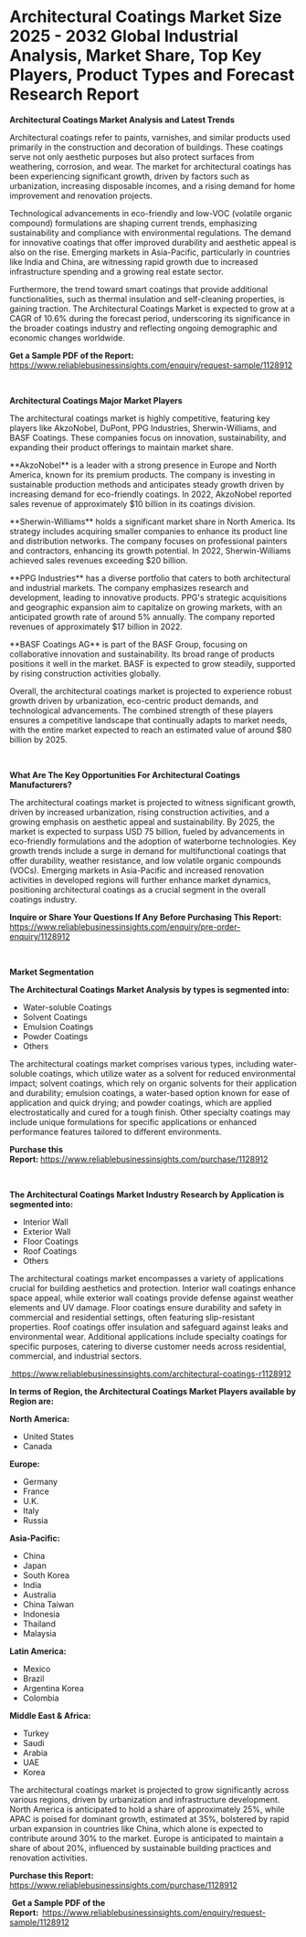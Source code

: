 <p><h1>Architectural Coatings Market Size 2025 - 2032 Global Industrial Analysis, Market Share, Top Key Players, Product Types and Forecast Research Report</h1></p><p><strong>Architectural Coatings Market Analysis and Latest Trends</strong></p>
<p><p>Architectural coatings refer to paints, varnishes, and similar products used primarily in the construction and decoration of buildings. These coatings serve not only aesthetic purposes but also protect surfaces from weathering, corrosion, and wear. The market for architectural coatings has been experiencing significant growth, driven by factors such as urbanization, increasing disposable incomes, and a rising demand for home improvement and renovation projects. </p><p>Technological advancements in eco-friendly and low-VOC (volatile organic compound) formulations are shaping current trends, emphasizing sustainability and compliance with environmental regulations. The demand for innovative coatings that offer improved durability and aesthetic appeal is also on the rise. Emerging markets in Asia-Pacific, particularly in countries like India and China, are witnessing rapid growth due to increased infrastructure spending and a growing real estate sector. </p><p>Furthermore, the trend toward smart coatings that provide additional functionalities, such as thermal insulation and self-cleaning properties, is gaining traction. The Architectural Coatings Market is expected to grow at a CAGR of 10.6% during the forecast period, underscoring its significance in the broader coatings industry and reflecting ongoing demographic and economic changes worldwide.</p></p>
<p><strong>Get a Sample PDF of the Report:&nbsp;</strong> <a href="https://www.reliablebusinessinsights.com/enquiry/request-sample/1128912?utm_campaign=2892&utm_medium=2&utm_source=Github&utm_content=ia&utm_term=16042025&utm_id=architectural-coatings">https://www.reliablebusinessinsights.com/enquiry/request-sample/1128912</a></p>
<p>&nbsp;</p>
<p><strong>Architectural Coatings Major Market Players</strong></p>
<p><p>The architectural coatings market is highly competitive, featuring key players like AkzoNobel, DuPont, PPG Industries, Sherwin-Williams, and BASF Coatings. These companies focus on innovation, sustainability, and expanding their product offerings to maintain market share.</p><p>**AkzoNobel** is a leader with a strong presence in Europe and North America, known for its premium products. The company is investing in sustainable production methods and anticipates steady growth driven by increasing demand for eco-friendly coatings. In 2022, AkzoNobel reported sales revenue of approximately $10 billion in its coatings division.</p><p>**Sherwin-Williams** holds a significant market share in North America. Its strategy includes acquiring smaller companies to enhance its product line and distribution networks. The company focuses on professional painters and contractors, enhancing its growth potential. In 2022, Sherwin-Williams achieved sales revenues exceeding $20 billion.</p><p>**PPG Industries** has a diverse portfolio that caters to both architectural and industrial markets. The company emphasizes research and development, leading to innovative products. PPG's strategic acquisitions and geographic expansion aim to capitalize on growing markets, with an anticipated growth rate of around 5% annually. The company reported revenues of approximately $17 billion in 2022.</p><p>**BASF Coatings AG** is part of the BASF Group, focusing on collaborative innovation and sustainability. Its broad range of products positions it well in the market. BASF is expected to grow steadily, supported by rising construction activities globally.</p><p>Overall, the architectural coatings market is projected to experience robust growth driven by urbanization, eco-centric product demands, and technological advancements. The combined strength of these players ensures a competitive landscape that continually adapts to market needs, with the entire market expected to reach an estimated value of around $80 billion by 2025.</p></p>
<p>&nbsp;</p>
<p><strong>What Are The Key Opportunities For Architectural Coatings Manufacturers?</strong></p>
<p><p>The architectural coatings market is projected to witness significant growth, driven by increased urbanization, rising construction activities, and a growing emphasis on aesthetic appeal and sustainability. By 2025, the market is expected to surpass USD 75 billion, fueled by advancements in eco-friendly formulations and the adoption of waterborne technologies. Key growth trends include a surge in demand for multifunctional coatings that offer durability, weather resistance, and low volatile organic compounds (VOCs). Emerging markets in Asia-Pacific and increased renovation activities in developed regions will further enhance market dynamics, positioning architectural coatings as a crucial segment in the overall coatings industry.</p></p>
<p><strong>Inquire or Share Your Questions If Any Before Purchasing This Report:</strong> <a href="https://www.reliablebusinessinsights.com/enquiry/pre-order-enquiry/1128912?utm_campaign=2892&utm_medium=2&utm_source=Github&utm_content=ia&utm_term=16042025&utm_id=architectural-coatings">https://www.reliablebusinessinsights.com/enquiry/pre-order-enquiry/1128912</a></p>
<p>&nbsp;</p>
<p><strong>Market Segmentation</strong></p>
<p><strong>The Architectural Coatings Market Analysis by types is segmented into:</strong></p>
<p><ul><li>Water-soluble Coatings</li><li>Solvent Coatings</li><li>Emulsion Coatings</li><li>Powder Coatings</li><li>Others</li></ul></p>
<p><p>The architectural coatings market comprises various types, including water-soluble coatings, which utilize water as a solvent for reduced environmental impact; solvent coatings, which rely on organic solvents for their application and durability; emulsion coatings, a water-based option known for ease of application and quick drying; and powder coatings, which are applied electrostatically and cured for a tough finish. Other specialty coatings may include unique formulations for specific applications or enhanced performance features tailored to different environments.</p></p>
<p><strong>Purchase this Report:&nbsp;</strong><a href="https://www.reliablebusinessinsights.com/purchase/1128912?utm_campaign=2892&utm_medium=2&utm_source=Github&utm_content=ia&utm_term=16042025&utm_id=architectural-coatings">https://www.reliablebusinessinsights.com/purchase/1128912</a></p>
<p>&nbsp;</p>
<p><strong>The Architectural Coatings Market Industry Research by Application is segmented into:</strong></p>
<p><ul><li>Interior Wall</li><li>Exterior Wall</li><li>Floor Coatings</li><li>Roof Coatings</li><li>Others</li></ul></p>
<p><p>The architectural coatings market encompasses a variety of applications crucial for building aesthetics and protection. Interior wall coatings enhance space appeal, while exterior wall coatings provide defense against weather elements and UV damage. Floor coatings ensure durability and safety in commercial and residential settings, often featuring slip-resistant properties. Roof coatings offer insulation and safeguard against leaks and environmental wear. Additional applications include specialty coatings for specific purposes, catering to diverse customer needs across residential, commercial, and industrial sectors.</p></p>
<p><a href="https://www.reliablebusinessinsights.com/architectural-coatings-r1128912?utm_campaign=2892&utm_medium=2&utm_source=Github&utm_content=ia&utm_term=16042025&utm_id=architectural-coatings">&nbsp;https://www.reliablebusinessinsights.com/architectural-coatings-r1128912</a></p>
<p><strong>In terms of Region, the Architectural Coatings Market Players available by Region are:</strong></p>
<p>
    <p> <strong> North America: </strong>
        <ul>
            <li>United States</li>
            <li>Canada</li>
        </ul>
        </p> 
    <p> <strong> Europe: </strong>
        <ul>
            <li>Germany</li>
            <li>France</li>
            <li>U.K.</li>
            <li>Italy</li>
            <li>Russia</li>
        </ul>
        </p> 
    <p> <strong> Asia-Pacific: </strong>
        <ul>
            <li>China</li>
            <li>Japan</li>
            <li>South Korea</li>
            <li>India</li>
            <li>Australia</li>
            <li>China Taiwan</li>
            <li>Indonesia</li>
            <li>Thailand</li>
            <li>Malaysia</li>
        </ul>
        </p> 
    <p> <strong> Latin America: </strong>
        <ul>
            <li>Mexico</li>
            <li>Brazil</li>
            <li>Argentina Korea</li>
            <li>Colombia</li>
        </ul>
        </p> 
    <p> <strong> Middle East & Africa: </strong>
        <ul>
            <li>Turkey</li>
            <li>Saudi</li>
            <li>Arabia</li>
            <li>UAE</li>
            <li>Korea</li>
        </ul>
    </p>
    </p>
<p><p>The architectural coatings market is projected to grow significantly across various regions, driven by urbanization and infrastructure development. North America is anticipated to hold a share of approximately 25%, while APAC is poised for dominant growth, estimated at 35%, bolstered by rapid urban expansion in countries like China, which alone is expected to contribute around 30% to the market. Europe is anticipated to maintain a share of about 20%, influenced by sustainable building practices and renovation activities.</p></p>
<p><strong>Purchase this Report: </strong><a href="https://www.reliablebusinessinsights.com/purchase/1128912?utm_campaign=2892&utm_medium=2&utm_source=Github&utm_content=ia&utm_term=16042025&utm_id=architectural-coatings">https://www.reliablebusinessinsights.com/purchase/1128912</a></p>
<p>&nbsp;<strong>Get a Sample PDF of the Report:&nbsp;&nbsp;</strong><a href="https://www.reliablebusinessinsights.com/enquiry/request-sample/1128912?utm_campaign=2892&utm_medium=2&utm_source=Github&utm_content=ia&utm_term=16042025&utm_id=architectural-coatings">https://www.reliablebusinessinsights.com/enquiry/request-sample/1128912</a></p>
<p><strong></strong></p>
<p><p></p><p></p><p></p></p>